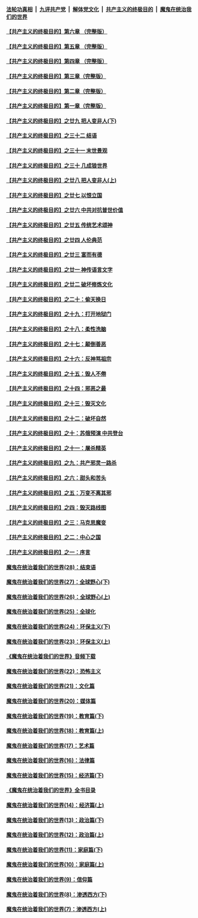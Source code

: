 

####  [法轮功真相](../../../../basic/blob/master/README.md?t=04211901) &nbsp;|&nbsp; [九评共产党](../../../../9ping.md/blob/master/README.md?t=04211901) &nbsp;|&nbsp; [解体党文化](../../../../jtdwh.md/blob/master/README.md?t=04211901)  &nbsp;|&nbsp; [共产主义的终极目的](../../../../gczydzjmd.md/blob/master/README.md?t=04211901) &nbsp;|&nbsp; [魔鬼在统治我们的世界](../../../../mgztzwmdsj.md/blob/master/README.md?t=04211901) 

#### [【共产主义的终极目的】第六章 （完整版）](../pages/nsc422/n11428913.md?t=04211901) 

#### [【共产主义的终极目的】第五章 （完整版）](../pages/nsc422/n11428912.md?t=04211901) 

#### [【共产主义的终极目的】第四章 （完整版）](../pages/nsc422/n11428907.md?t=04211901) 

#### [【共产主义的终极目的】第三章（完整版）](../pages/nsc422/n11428848.md?t=04211901) 

#### [【共产主义的终极目的】第二章（完整版）](../pages/nsc422/n11428831.md?t=04211901) 

#### [【共产主义的终极目的】第一章（完整版）](../pages/nsc422/n11417651.md?t=04211901) 

#### [【共产主义的终极目的】之廿九 把人变非人(下)](../pages/nsc422/n11344140.md?t=04211901) 

#### [【共产主义的终极目的】之三十二 结语](../pages/nsc422/n11360535.md?t=04211901) 

#### [【共产主义的终极目的】之三十一 末世景观](../pages/nsc422/n11351129.md?t=04211901) 

#### [【共产主义的终极目的】之三十 几成狼世界](../pages/nsc422/n11348280.md?t=04211901) 

#### [【共产主义的终极目的】之廿八 把人变非人(上)](../pages/nsc422/n11340492.md?t=04211901) 

#### [【共产主义的终极目的】之廿七 以恨立国](../pages/nsc422/n11336944.md?t=04211901) 

#### [【共产主义的终极目的】之廿六 中共对抗普世价值](../pages/nsc422/n11324785.md?t=04211901) 

#### [【共产主义的终极目的】之廿五 传统艺术颂神](../pages/nsc422/n11296396.md?t=04211901) 

#### [【共产主义的终极目的】之廿四 人伦典范](../pages/nsc422/n11296397.md?t=04211901) 

#### [【共产主义的终极目的】之廿三 富而有德](../pages/nsc422/n11283598.md?t=04211901) 

#### [【共产主义的终极目的】之廿一 神传语言文字](../pages/nsc422/n11263265.md?t=04211901) 

#### [【共产主义的终极目的】之廿二 破坏修炼文化](../pages/nsc422/n11245728.md?t=04211901) 

#### [【共产主义的终极目的】之二十：偷天换日](../pages/nsc422/n11238846.md?t=04211901) 

#### [【共产主义的终极目的】之十九：打开地狱门](../pages/nsc422/n11206376.md?t=04211901) 

#### [【共产主义的终极目的】之十八：柔性洗脑](../pages/nsc422/n11199994.md?t=04211901) 

#### [【共产主义的终极目的】之十七：颠倒善恶](../pages/nsc422/n11179782.md?t=04211901) 

#### [【共产主义的终极目的】之十六：反神骂祖宗](../pages/nsc422/n11166798.md?t=04211901) 

#### [【共产主义的终极目的】之十五：毁人不倦](../pages/nsc422/n11166792.md?t=04211901) 

#### [【共产主义的终极目的】之十四：邪恶之最](../pages/nsc422/n11150249.md?t=04211901) 

#### [【共产主义的终极目的】之十三：毁灭文化](../pages/nsc422/n11135227.md?t=04211901) 

#### [【共产主义的终极目的】之十二：破坏自然](../pages/nsc422/n11135214.md?t=04211901) 

#### [【共产主义的终极目的】之十：苏俄预演 中共登台](../pages/nsc422/n11118424.md?t=04211901) 

#### [【共产主义的终极目的】之十一：屠杀精英](../pages/nsc422/n11118442.md?t=04211901) 

#### [【共产主义的终极目的】之九：共产邪灵一路杀](../pages/nsc422/n11114139.md?t=04211901) 

#### [【共产主义的终极目的】之六：甜头和苦头](../pages/nsc422/n11096971.md?t=04211901) 

#### [【共产主义的终极目的】之五：万变不离其邪](../pages/nsc422/n11091285.md?t=04211901) 

#### [【共产主义的终极目的】之四：毁灭路线图](../pages/nsc422/n11086284.md?t=04211901) 

#### [【共产主义的终极目的】之三：马克思魔变](../pages/nsc422/n11061941.md?t=04211901) 

#### [【共产主义的终极目的】之二：中心之国](../pages/nsc422/n11047728.md?t=04211901) 

#### [【共产主义的终极目的】之一：序言](../pages/nsc422/n11086077.md?t=04211901) 

#### [魔鬼在统治着我们的世界(28)：结束语](../pages/nsc422/n10936246.md?t=04211901) 

#### [魔鬼在统治着我们的世界(27)：全球野心(下)](../pages/nsc422/n10928319.md?t=04211901) 

#### [魔鬼在统治着我们的世界(26)：全球野心(上)](../pages/nsc422/n10900318.md?t=04211901) 

#### [魔鬼在统治着我们的世界(25)：全球化](../pages/nsc422/n10788205.md?t=04211901) 

#### [魔鬼在统治着我们的世界(24)：环保主义(下)](../pages/nsc422/n10695307.md?t=04211901) 

#### [魔鬼在统治着我们的世界(23)：环保主义(上)](../pages/nsc422/n10688613.md?t=04211901) 

#### [《魔鬼在统治着我们的世界》音频下载](../pages/nsc422/n10635553.md?t=04211901) 

#### [魔鬼在统治着我们的世界(22)：恐怖主义](../pages/nsc422/n10614727.md?t=04211901) 

#### [魔鬼在统治着我们的世界(21)：文化篇](../pages/nsc422/n10597706.md?t=04211901) 

#### [魔鬼在统治着我们的世界(20)：媒体篇](../pages/nsc422/n10586579.md?t=04211901) 

#### [魔鬼在统治着我们的世界(19)：教育篇(下)](../pages/nsc422/n10564808.md?t=04211901) 

#### [魔鬼在统治着我们的世界(18)：教育篇(上)](../pages/nsc422/n10526970.md?t=04211901) 

#### [魔鬼在统治着我们的世界(17)：艺术篇](../pages/nsc422/n10499093.md?t=04211901) 

#### [魔鬼在统治着我们的世界(16)：法律篇](../pages/nsc422/n10485969.md?t=04211901) 

#### [魔鬼在统治着我们的世界(15)：经济篇(下)](../pages/nsc422/n10469975.md?t=04211901) 

#### [《魔鬼在统治着我们的世界》全书目录](../pages/nsc422/n10464261.md?t=04211901) 

#### [魔鬼在统治着我们的世界(14)：经济篇(上)](../pages/nsc422/n10457370.md?t=04211901) 

#### [魔鬼在统治着我们的世界(13)：政治篇(下)](../pages/nsc422/n10448270.md?t=04211901) 

#### [魔鬼在统治着我们的世界(12)：政治篇(上)](../pages/nsc422/n10444576.md?t=04211901) 

#### [魔鬼在统治着我们的世界(11)：家庭篇(下)](../pages/nsc422/n10440961.md?t=04211901) 

#### [魔鬼在统治着我们的世界(10)：家庭篇(上)](../pages/nsc422/n10435448.md?t=04211901) 

#### [魔鬼在统治着我们的世界(9)：信仰篇](../pages/nsc422/n10432159.md?t=04211901) 

#### [魔鬼在统治着我们的世界(8)：渗透西方(下)](../pages/nsc422/n10429603.md?t=04211901) 

#### [魔鬼在统治着我们的世界(7)：渗透西方(上)](../pages/nsc422/n10426013.md?t=04211901) 

